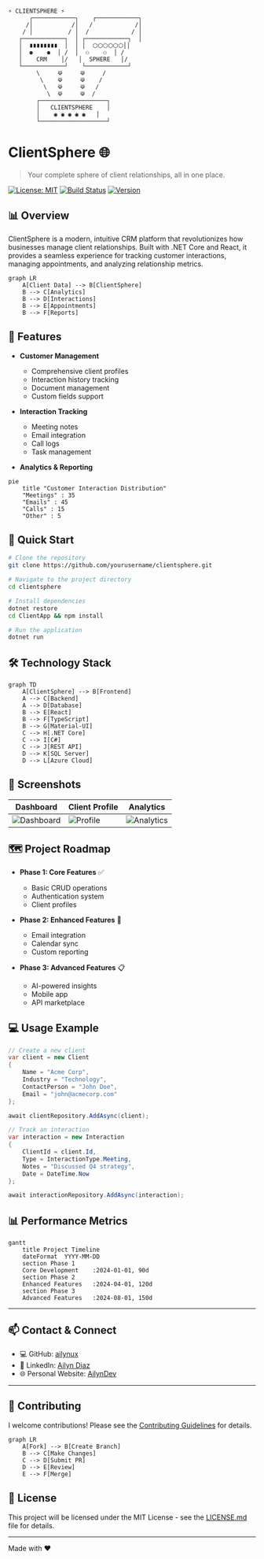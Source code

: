 ```

⚡ CLIENTSPHERE ⚡
      ┌────────────╮    ┌────────────┐
     /│           /│   /            /│
    / │          / │  /            / │
   ┌────────────┐  │ ┌────────────┐  │
   │  ∎∎∎∎∎∎∎∎  │  │ │  ⬡⬡⬡⬡⬡⬡││
   │  ⚉    ⚉  │ /  │  ⚇    ⚇  │ /
   │    CRM    │/   │  SPHERE   │/
   └────────────┘    └────────────┘
        \     ⟱     ⟱     /
         \    ⟱     ⟱    /
          \   ⟱     ⟱   /
           \  ⟱     ⟱  /
        ┌───────────────────┐
        │   CLIENTSPHERE    │
        │    ◉ ◉ ◉ ◉ ◉   │
        └───────────────────┘
```



# ClientSphere 🌐

> Your complete sphere of client relationships, all in one place.

[![License: MIT](https://img.shields.io/badge/License-MIT-yellow.svg)](https://opensource.org/licenses/MIT)
[![Build Status](https://img.shields.io/badge/build-passing-brightgreen)]()
[![Version](https://img.shields.io/badge/version-1.0.0-blue)]()

## 📊 Overview

ClientSphere is a modern, intuitive CRM platform that revolutionizes how businesses manage client relationships. Built with .NET Core and React, it provides a seamless experience for tracking customer interactions, managing appointments, and analyzing relationship metrics.

```mermaid
graph LR
    A[Client Data] --> B[ClientSphere]
    B --> C[Analytics]
    B --> D[Interactions]
    B --> E[Appointments]
    B --> F[Reports]
```

## 🌟 Features

- **Customer Management**
  - Comprehensive client profiles
  - Interaction history tracking
  - Document management
  - Custom fields support

- **Interaction Tracking**
  - Meeting notes
  - Email integration
  - Call logs
  - Task management

- **Analytics & Reporting**
```mermaid
pie
    title "Customer Interaction Distribution"
    "Meetings" : 35
    "Emails" : 45
    "Calls" : 15
    "Other" : 5
```

## 🚀 Quick Start

```bash
# Clone the repository
git clone https://github.com/yourusername/clientsphere.git

# Navigate to the project directory
cd clientsphere

# Install dependencies
dotnet restore
cd ClientApp && npm install

# Run the application
dotnet run
```

## 🛠 Technology Stack

```mermaid
graph TD
    A[ClientSphere] --> B[Frontend]
    A --> C[Backend]
    A --> D[Database]
    B --> E[React]
    B --> F[TypeScript]
    B --> G[Material-UI]
    C --> H[.NET Core]
    C --> I[C#]
    C --> J[REST API]
    D --> K[SQL Server]
    D --> L[Azure Cloud]
```

## 📱 Screenshots

| Dashboard | Client Profile | Analytics |
|-----------|---------------|-----------|
| ![Dashboard](/docs/images/dashboard.png) | ![Profile](/docs/images/profile.png) | ![Analytics](/docs/images/analytics.png) |

## 🗺 Project Roadmap

- **Phase 1: Core Features** ✅
  - Basic CRUD operations
  - Authentication system
  - Client profiles

- **Phase 2: Enhanced Features** 🚧
  - Email integration
  - Calendar sync
  - Custom reporting

- **Phase 3: Advanced Features** 📋
  - AI-powered insights
  - Mobile app
  - API marketplace

## 💻 Usage Example

```csharp
// Create a new client
var client = new Client
{
    Name = "Acme Corp",
    Industry = "Technology",
    ContactPerson = "John Doe",
    Email = "john@acmecorp.com"
};

await clientRepository.AddAsync(client);

// Track an interaction
var interaction = new Interaction
{
    ClientId = client.Id,
    Type = InteractionType.Meeting,
    Notes = "Discussed Q4 strategy",
    Date = DateTime.Now
};

await interactionRepository.AddAsync(interaction);
```

## 📊 Performance Metrics

```mermaid
gantt
    title Project Timeline
    dateFormat  YYYY-MM-DD
    section Phase 1
    Core Development    :2024-01-01, 90d
    section Phase 2
    Enhanced Features   :2024-04-01, 120d
    section Phase 3
    Advanced Features   :2024-08-01, 150d
```


---

## 📫 Contact & Connect
- 💻 GitHub: [ailynux](https://github.com/ailynux)
- 💼 LinkedIn: [Ailyn Diaz](https://www.linkedin.com/in/ailyndiaz01)
- 🌐 Personal Website: [AilynDev](https://ailynux.github.io/)

---

## 🤝 Contributing

I welcome contributions! Please see the [Contributing Guidelines](CONTRIBUTING.md) for details.

```mermaid
graph LR
    A[Fork] --> B[Create Branch]
    B --> C[Make Changes]
    C --> D[Submit PR]
    D --> E[Review]
    E --> F[Merge]
```

## 📄 License

This project will be licensed under the MIT License - see the [LICENSE.md](LICENSE.md) file for details.

---
Made with ❤️
